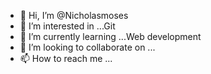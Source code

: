 - 👋 Hi, I’m @Nicholasmoses
- 👀 I’m interested in ...Git
- 🌱 I’m currently learning ...Web development 
- 💞️ I’m looking to collaborate on ...
- 📫 How to reach me ...

<!---
Nicholasmoses/Nicholasmoses is a ✨ special ✨ repository because its `README.md` (this file) appears on your GitHub profile.
You can click the Preview link to take a look at your changes.
--->



